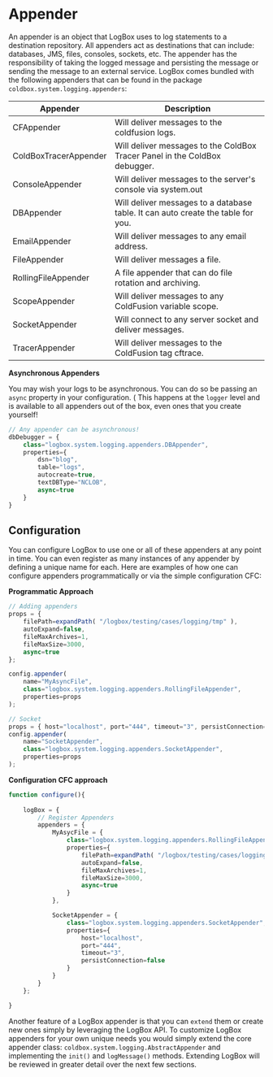 # Appender

An appender is an object that LogBox uses to log statements to a destination repository. All appenders act as destinations that can include: databases, JMS, files, consoles, sockets, etc. The appender has the responsibility of taking the logged message and persisting the message or sending the message to an external service. LogBox comes bundled with the following appenders that can be found in the package `coldbox.system.logging.appenders`:

|Appender|Description|
|--|--|
|CFAppender |Will deliver messages to the coldfusion logs.|
|ColdBoxTracerAppender |Will deliver messages to the ColdBox Tracer Panel in the ColdBox debugger.|
|ConsoleAppender |Will deliver messages to the server's console via system.out |
|DBAppender|Will deliver messages to a database table. It can auto create the table for you. |
|EmailAppender |Will deliver messages to any email address.|
|FileAppender |Will deliver messages a file. |
|RollingFileAppender |A file appender that can do file rotation and archiving.|
|ScopeAppender |Will deliver messages to any ColdFusion variable scope.|
|SocketAppender|Will connect to any server socket and deliver messages. |
|TracerAppender |Will deliver messages to the ColdFusion tag cftrace. |

**Asynchronous Appenders**

You may wish your logs to be asynchronous.  You can do so be passing an `async` property in your configuration. (  This happens at the `logger` level and is available to all appenders out of the box, even ones that you create yourself!

```javascript
// Any appender can be asynchronous!
dbDebugger = {
    class="logbox.system.logging.appenders.DBAppender",
    properties={
        dsn="blog",
        table="logs",
        autocreate=true,
        textDBType="NCLOB",
        async=true
    }
}
```

## Configuration

You can configure LogBox to use one or all of these appenders at any point in time. You can even register as many instances of any appender by defining a unique name for each. Here are examples of how one can configure appenders programmatically or via the simple configuration CFC:


**Programmatic Approach**

```javascript
// Adding appenders
props = {
    filePath=expandPath( "/logbox/testing/cases/logging/tmp" ),
    autoExpand=false,
    fileMaxArchives=1,
    fileMaxSize=3000,
    async=true
};

config.appender(
    name="MyAsyncFile",
    class="logbox.system.logging.appenders.RollingFileAppender",
    properties=props
);

// Socket
props = { host="localhost", port="444", timeout="3", persistConnection=false };
config.appender(
    name="SocketAppender",
    class="logbox.system.logging.appenders.SocketAppender",
    properties=props
);
```

**Configuration CFC approach**

```javascript
function configure(){
    
    logBox = {
        // Register Appenders
        appenders = {
            MyAsycFile = {
                class="logbox.system.logging.appenders.RollingFileAppender",
                properties={
                    filePath=expandPath( "/logbox/testing/cases/logging/tmp" ),
                    autoExpand=false,
                    fileMaxArchives=1,
                    fileMaxSize=3000,
                    async=true
                }
            },

            SocketAppender = {
                class="logbox.system.logging.appenders.SocketAppender",
                properties={
                    host="localhost",
                    port="444",
                    timeout="3",
                    persistConnection=false
                }
            }
        }
    };

}
```

Another feature of a LogBox appender is that you can `extend` them or create new ones simply by leveraging the LogBox API. To customize LogBox appenders for your own unique needs you would simply extend the core appender class: `coldbox.system.logging.AbstractAppender` and implementing the `init()` and `logMessage()` methods. Extending LogBox will be reviewed in greater detail over the next few sections.
